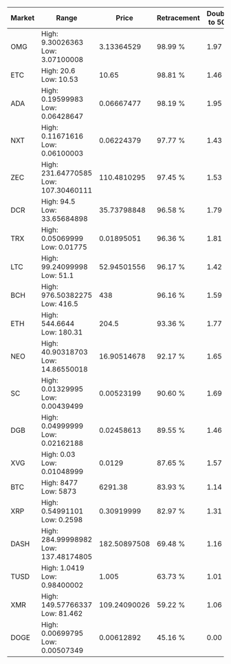 | Market | Range | Price| Retracement | Doubles to 50% |
| --- | --- | --- | --- | --- |
| OMG | High: 9.30026363<br />Low: 3.07100008 | 3.13364529 | 98.99 % | 1.97 |
| ETC | High: 20.6<br />Low: 10.53 | 10.65 | 98.81 % | 1.46 |
| ADA | High: 0.19599983<br />Low: 0.06428647 | 0.06667477 | 98.19 % | 1.95 |
| NXT | High: 0.11671616<br />Low: 0.06100003 | 0.06224379 | 97.77 % | 1.43 |
| ZEC | High: 231.64770585<br />Low: 107.30460111 | 110.4810295 | 97.45 % | 1.53 |
| DCR | High: 94.5<br />Low: 33.65684898 | 35.73798848 | 96.58 % | 1.79 |
| TRX | High: 0.05069999<br />Low: 0.01775 | 0.01895051 | 96.36 % | 1.81 |
| LTC | High: 99.24099998<br />Low: 51.1 | 52.94501556 | 96.17 % | 1.42 |
| BCH | High: 976.50382275<br />Low: 416.5 | 438 | 96.16 % | 1.59 |
| ETH | High: 544.6644<br />Low: 180.31 | 204.5 | 93.36 % | 1.77 |
| NEO | High: 40.90318703<br />Low: 14.86550018 | 16.90514678 | 92.17 % | 1.65 |
| SC | High: 0.01329995<br />Low: 0.00439499 | 0.00523199 | 90.60 % | 1.69 |
| DGB | High: 0.04999999<br />Low: 0.02162188 | 0.02458613 | 89.55 % | 1.46 |
| XVG | High: 0.03<br />Low: 0.01048999 | 0.0129 | 87.65 % | 1.57 |
| BTC | High: 8477<br />Low: 5873 | 6291.38 | 83.93 % | 1.14 |
| XRP | High: 0.54991101<br />Low: 0.2598 | 0.30919999 | 82.97 % | 1.31 |
| DASH | High: 284.99998982<br />Low: 137.48174805 | 182.50897508 | 69.48 % | 1.16 |
| TUSD | High: 1.0419<br />Low: 0.98400002 | 1.005 | 63.73 % | 1.01 |
| XMR | High: 149.57766337<br />Low: 81.462 | 109.24090026 | 59.22 % | 1.06 |
| DOGE | High: 0.00699795<br />Low: 0.00507349 | 0.00612892 | 45.16 % | 0.00 |
